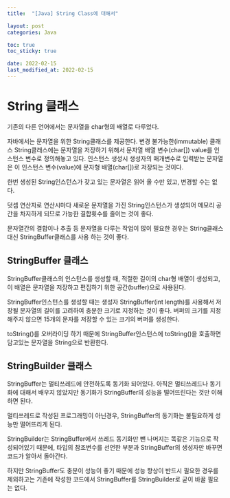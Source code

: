 ```yaml
---
title:  "[Java] String Class에 대해서"

layout: post
categories: Java

toc: true
toc_sticky: true

date: 2022-02-15
last_modified_at: 2022-02-15
---
```


# String 클래스

기존의 다른 언어에서는 문자열을 char형의 배열로 다루었다.

자바에서는 문자열을 위한 String클래스를 제공한다. 변경 불가능한(immutable) 클래스 String클래스에는 문자열을 저장하기 위해서 문자열 배열 변수(char[]) value를 인스턴스 변수로 정의해놓고 있다. 인스턴스 생성시 생성자의 매개변수로 입력받는 문자열은 이 인스턴스 변수(value)에 문자형 배열(char[])로 저장되는 것이다.

한번 생성된 String인스턴스가 갖고 있는 문자열은 읽어 올 수만 있고, 변경할 수는 없다.

덧셈 연산자로 연산시마다 새로운 문자열을 가진 String인스턴스가 생성되어 메모리 공간을 차지하게 되므로 가능한 결합횟수를 줄이는 것이 좋다.

문자열간의 결합이나 추출 등 문자열을 다루는 작업이 많이 필요한 경우는 String클래스 대신 StringBuffer클래스를 사용 하는 것이 좋다.

## StringBuffer 클래스

StringBuffer클래스의 인스턴스를 생성할 때, 적절한 길이의 char형 배열이 생성되고, 이 배열은 문자열을 저장하고 편집하기 위한 공간(buffer)으로 사용된다.

StringBuffer인스턴스를 생성할 때는 생성자 StringBuffer(int length)를 사용해서 저장될 문자열의 길이를 고려하여 충분한 크기로 지정하는 것이 좋다. 버퍼의 크기를 지정해주지 않으면 15개의 문자를 저장할 수 있는 크기의 버퍼를 생성한다.

toString()를 오버라이딩 하기 때문에 StringBuffer인스턴스에 toString()을 호출하면 담고있는 문자열을 String으로 반환한다.

## StringBuilder 클래스

StringBuffer는 멀티쓰레드에 안전하도록 동기화 되어있다. 아직은 멀티쓰레드나 동기화에 대해서 배우지 않았지만 동기화가 StringBuffer의 성능을 떨어뜨린다는 것만 이해하면 된다.

멀티쓰레드로 작성된 프로그래밍이 아닌경우, StringBuffer의 동기화는 불필요하게 성능만 떨어뜨리게 된다.

StringBuilder는 StringBuffer에서 쓰레드 동기화만 뺀 나머지는 똑같은 기능으로 작성되어있기 때문에, 타입의 참조변수를 선언한 부분과 StringBuffer의 생성자만 바꾸면 코드가 알아서 돌아간다.

하지만 StringBuffer도 충분이 성능이 좋기 때문에 성능 향상이 반드시 필요한 경우를 제외하고는 기존에 작성한 코드에서 StringBuffer를 StringBuilder로 굳이 바꿀 필요는 없다.

